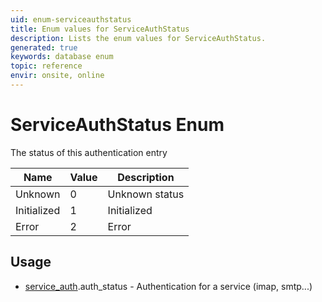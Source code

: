 ```yaml
---
uid: enum-serviceauthstatus
title: Enum values for ServiceAuthStatus
description: Lists the enum values for ServiceAuthStatus.
generated: true
keywords: database enum
topic: reference
envir: onsite, online
---
```


# ServiceAuthStatus Enum

The status of this authentication entry

| Name | Value | Description |
|------|-------|-------------|
|Unknown|0|Unknown status|
|Initialized|1|Initialized|
|Error|2|Error|

## Usage

* [service_auth](../service-auth.md).auth_status - Authentication for a service (imap, smtp...)
